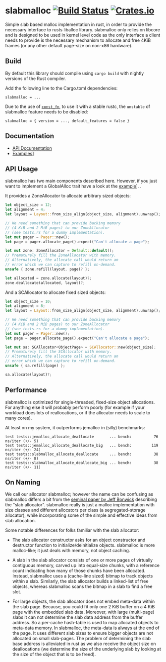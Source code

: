 # slabmalloc [![Build Status](https://travis-ci.org/gz/rust-slabmalloc.svg)](https://travis-ci.org/gz/rust-slabmalloc) [![Crates.io](https://img.shields.io/crates/v/slabmalloc.svg)](https://crates.io/crates/slabmalloc)

Simple slab based malloc implementation in rust, in order to provide the
necessary interface to rusts liballoc library. slabmalloc only relies on
libcore and is designed to be used in kernel level code as the only interface a
client needs to provide is the necessary mechanism to allocate and free 4KiB
frames (or any other default page-size on non-x86 hardware).


## Build

By default this library should compile using `cargo build` with nightly versions of the
Rust compiler.

Add the following line to the Cargo.toml dependencies:
```
slabmalloc = ...
```

Due to the use of [`const_fn`](https://github.com/rust-lang/rust/issues/57563),
to use it with a stable rustc, the `unstable` of slabmalloc feature needs to be
disabled:
```
slabmalloc = { version = ..., default_features = false }
```

## Documentation
* [API Documentation](https://docs.rs/slabmalloc)
* [Examples](examples/global_alloc.rs)]

## API Usage

slabmalloc has two main components described here. However, if you just want to
implement a GlobalAlloc trait have a look at the
[example](examples/global_alloc.rs)]. .

It provides a ZoneAllocator to allocate arbitrary sized objects:
```rust
let object_size = 12;
let alignment = 4;
let layout = Layout::from_size_align(object_size, alignment).unwrap();

// We need something that can provide backing memory
// (4 KiB and 2 MiB pages) to our ZoneAllocator
// (see tests.rs for a dummy implementation).
let mut pager = Pager::new();
let page = pager.allocate_page().expect("Can't allocate a page");

let mut zone: ZoneAllocator = Default::default();
// Prematurely fill the ZoneAllocator with memory.
// Alternatively, the allocate call would return an
// error which we can capture to refill on-demand.
unsafe { zone.refill(layout, page)? };

let allocated = zone.allocate(layout)?;
zone.deallocate(allocated, layout)?;
```

And a SCAllocator to allocate fixed sized objects:
```rust
let object_size = 10;
let alignment = 8;
let layout = Layout::from_size_align(object_size, alignment).unwrap();

// We need something that can provide backing memory
// (4 KiB and 2 MiB pages) to our ZoneAllocator
// (see tests.rs for a dummy implementation).
let mut pager = Pager::new();
let page = pager.allocate_page().expect("Can't allocate a page");

let mut sa: SCAllocator<ObjectPage> = SCAllocator::new(object_size);
// Prematurely fill the SCAllocator with memory.
// Alternatively, the allocate call would return an
// error which we can capture to refill on-demand.
unsafe { sa.refill(page) };

sa.allocate(layout)?;
```

## Performance

slabmalloc is optimized for single-threaded, fixed-size object allocations. For
anything else it will probably perform poorly (for example if your workload
does lots of reallocations, or if the allocator needs to scale to many cores).

At least on my system, it outperforms jemalloc in (silly) benchmarks:
```
test tests::jemalloc_allocate_deallocate       ... bench:          76 ns/iter (+/- 5)
test tests::jemalloc_allocate_deallocate_big   ... bench:         119 ns/iter (+/- 24)
test tests::slabmalloc_allocate_deallocate     ... bench:          38 ns/iter (+/- 8)
test tests::slabmalloc_allocate_deallocate_big ... bench:          38 ns/iter (+/- 11)
```
## On Naming

We call our allocator slabmalloc; however the name can be confusing as
slabmalloc differs a bit from the [seminal paper by Jeff
Bonwick](https://dl.acm.org/citation.cfm?id=1267263) describing the "slab
allocator". slabmalloc really is just a malloc implementation with size classes
and different allocators per class (a segregated-storage allocator), while
incorporating some of the simple and effective ideas from slab allocation.

Some notable differences for folks familiar with the slab allocator:

* The slab allocator constructor asks for an object constructor and destructor
function to initialize/deinitialize objects. slabmalloc is more malloc-like;
it just deals with memory, not object caching.

* A slab in the slab allocator consists of one or more pages of virtually
contiguous memory, carved up into equal-size chunks, with a reference count
indicating how many of those chunks have been allocated. Instead, slabmalloc
uses a (cache-line sized) bitmap to track objects within a slab. Similarly, the
slab allocator builds a linked-list of free objects, whereas slabmalloc scans the
bitmap in a slab to find a free slot.

* For large objects, the slab allocator does not embed meta-data within the
slab page. Because, you could fit only one 2 KiB buffer on a 4 KiB page with
the embedded slab data. Moreover, with large (multi-page) slabs it can not
determine the slab data address from the buffer address. So a per-cache
hash-table is used to map allocated objects to meta-data memory. In slabmalloc,
the meta-data is always at the end of the page. It uses different slab sizes to
ensure bigger objects are not allocated on small slab-pages. The problem of
determining the slab base address is alleviated in rust as we also receive the
object size on deallocations (we determine the size of the underlying slab by
looking at the size of the object that is to be freed).
